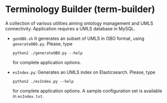 # Terminology Builder (term-builder)

A collection of various utilities aiming ontology management and UMLS connectivity. Application requires a UMLS database in MySQL.

  * `genOBO.sh` It generates an subset of UMLS in OBO format, using `generateOBO.py`. Please, type
  
        python2 ./generateOBO.py --help
      
     for complete application options.
     
  * `esIndex.py`: Generates an UMLS index on Elasticsearch. Please, type
  
        python2 ./esIndex.py --help
      
     for complete application options. A sample configuration set is available in `esIndex.txt`.
